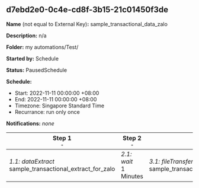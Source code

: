 ## d7ebd2e0-0c4e-cd8f-3b15-21c01450f3de

**Name** (not equal to External Key)**:** sample_transactional_data_zalo

**Description:** n/a

**Folder:** my automations/Test/

**Started by:** Schedule

**Status:** PausedSchedule

**Schedule:**

* Start: 2022-11-11 00:00:00 +08:00
* End: 2022-11-11 00:00:00 +08:00
* Timezone: Singapore Standard Time
* Recurrance: run only once

**Notifications:** _none_


| Step 1<br>_<small>-</small>_ | Step 2<br>_<small>-</small>_ | Step 3<br>_<small>-</small>_ |
| --- | --- | --- |
| _1.1: dataExtract_<br>sample_transactional_extract_for_zalo | _2.1: wait_<br>1 Minutes | _3.1: fileTransfer_<br>sample_transactional_filetransfer_for_zalo |
